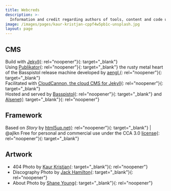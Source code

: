 ```yaml
---
title: Webcreds
description: >-
  Information and credit regarding authors of tools, content and code used to build this website.
image: /images/pages/kaur-kristjan-cppf4w5pb1c-unsplash.jpg
layout: page
---
```


## CMS

Build with [Jekyll](https://jekyllrb.com/){: rel="noopener"}{: target="_blank"}<br>Using [Publikator](https://github.com/terminalnetwork/publikator){: rel="noopener"}{: target="_blank"} the rusty metal heart of the Basspistol release machine developed by [aengl.](https://github.com/terminalnetwork/publikator/commits?author=aengl){: rel="noopener"}{: target="_blank"}<br>Facilitated with [CloudCannon, the cloud CMS for Jekyll](https://cloudcannon.com/){: rel="noopener"}{: target="_blank"}<br>Hosted and served by [Basspistol](https://basspistol.com){: rel="noopener"}{: target="_blank"} and [Alsenet](https://www.alsenet.com){: target="_blank"}{: rel="noopener"}

## Framework

Based on *Story* by [html5up.net](https://html5up.net){: rel="noopener"}{: target="_blank"} \| @ajlkn Free for personal and commercial use under the CCA 3.0 [license](https://html5up.net/license){: rel="noopener"}{: target="_blank"}

## Artwork

* 404 Photo by [Kaur Kristjan](https://unsplash.com/@badgerblack?utm_source=unsplash&amp;utm_medium=referral&amp;utm_content=creditCopyText){: target="_blank"}{: rel="noopener"}
* Discography Photo by [Jack Hamilton](https://unsplash.com/@jacc?utm_source=unsplash&amp;utm_medium=referral&amp;utm_content=creditCopyText){: target="_blank"}{: rel="noopener"}
* About Photo by [Shane Young](https://unsplash.com/@shane_young?utm_source=unsplash&amp;utm_medium=referral&amp;utm_content=creditCopyText){: target="_blank"}{: rel="noopener"}